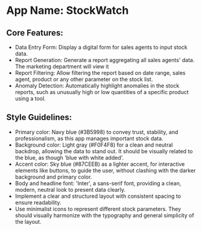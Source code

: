 # **App Name**: StockWatch

## Core Features:

- Data Entry Form: Display a digital form for sales agents to input stock data.
- Report Generation: Generate a report aggregating all sales agents' data. The marketing department will view it
- Report Filtering: Allow filtering the report based on date range, sales agent, product or any other parameter on the stock list.
- Anomaly Detection: Automatically highlight anomalies in the stock reports, such as unusually high or low quantities of a specific product using a tool.

## Style Guidelines:

- Primary color: Navy blue (#3B5998) to convey trust, stability, and professionalism, as this app manages important stock data.
- Background color: Light gray (#F0F4F8) for a clean and neutral backdrop, allowing the data to stand out.  It should be visually related to the blue, as though 'blue with white added'.
- Accent color: Sky blue (#87CEEB) as a lighter accent, for interactive elements like buttons, to guide the user, without clashing with the darker background and primary color.
- Body and headline font: 'Inter', a sans-serif font, providing a clean, modern, neutral look to present data clearly.
- Implement a clear and structured layout with consistent spacing to ensure readability.
- Use minimalist icons to represent different stock parameters. They should visually harmonize with the typography and general simplicity of the layout.